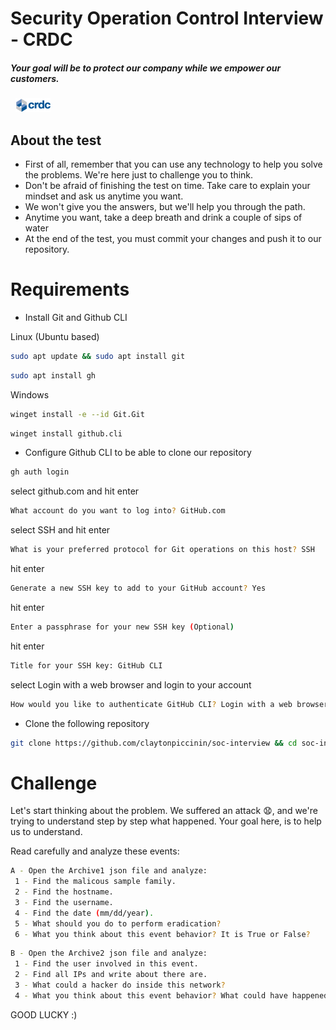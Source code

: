 # Security Operation Control Interview - CRDC
##### Your goal will be to protect our company while we empower our customers.
&nbsp;
![CRDC](/images/logo-rodape.png "CRDC - Central de Registro de Direitos Creditórios")

## About the test 


- First of all, remember that you can use any technology to help you solve the problems. We're here just to challenge you to think.
- Don't be afraid of finishing the test on time. Take care to explain your mindset and ask us anytime you want. 
- We won't give you the answers, but we'll help you through the path.
- Anytime you want, take a deep breath and drink a couple of sips of water
- At the end of the test, you must commit your changes and push it to our repository.

 
# Requirements
- Install Git and Github CLI
 
Linux (Ubuntu based)
```sh
sudo apt update && sudo apt install git
```
```sh
sudo apt install gh
```
Windows
```sh
winget install -e --id Git.Git
```
```sh
winget install github.cli
```
- Configure Github CLI to be able to clone our repository
```sh
gh auth login
```
select github.com and hit enter 
```sh
What account do you want to log into? GitHub.com
```
select SSH and hit enter 
```sh
What is your preferred protocol for Git operations on this host? SSH
```
hit enter
```sh
Generate a new SSH key to add to your GitHub account? Yes
```
hit enter
```sh
Enter a passphrase for your new SSH key (Optional)
```
hit enter
```sh
Title for your SSH key: GitHub CLI
```
select Login with a web browser and login to your account 
```sh
How would you like to authenticate GitHub CLI? Login with a web browser
```

- Clone the following repository

```sh
git clone https://github.com/claytonpiccinin/soc-interview && cd soc-interview
```

# Challenge 

Let's start thinking about the problem. We suffered an attack 😧, and we're trying to understand step by step what happened.
Your goal here, is to help us to understand. 

Read carefully and analyze these events: 

```sh
A - Open the Archive1 json file and analyze:
 1 - Find the malicous sample family.
 2 - Find the hostname.
 3 - Find the username.
 4 - Find the date (mm/dd/year).
 5 - What should you do to perform eradication?
 6 - What you think about this event behavior? It is True or False?
```
```sh
B - Open the Archive2 json file and analyze:
 1 - Find the user involved in this event.
 2 - Find all IPs and write about there are. 
 3 - What could a hacker do inside this network?
 4 - What you think about this event behavior? What could have happened here? It is True or False?
```
GOOD LUCKY :) 
